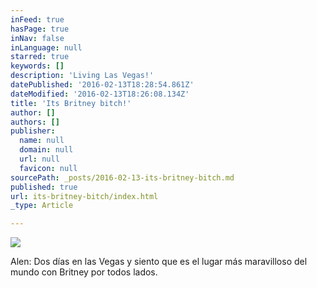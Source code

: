 ```yaml
---
inFeed: true
hasPage: true
inNav: false
inLanguage: null
starred: true
keywords: []
description: 'Living Las Vegas!'
datePublished: '2016-02-13T18:28:54.861Z'
dateModified: '2016-02-13T18:26:08.134Z'
title: 'Its Britney bitch!'
author: []
authors: []
publisher:
  name: null
  domain: null
  url: null
  favicon: null
sourcePath: _posts/2016-02-13-its-britney-bitch.md
published: true
url: its-britney-bitch/index.html
_type: Article

---
```

![](https://the-grid-user-content.s3-us-west-2.amazonaws.com/f0884ae9-ba2a-4352-9592-cd7d3a631bf1.jpg)

Alen: Dos días en las Vegas y siento que es el lugar más maravilloso del mundo con Britney por todos lados.